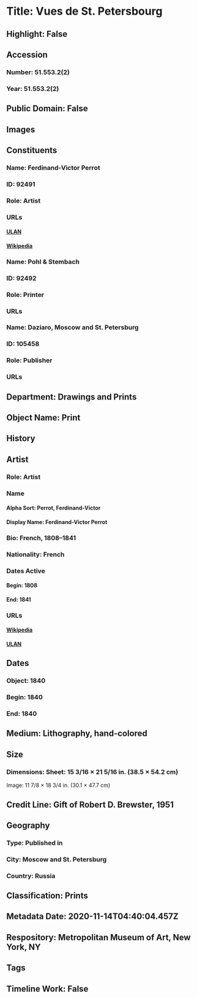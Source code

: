 # Title: Vues de St. Petersbourg
## Highlight: False
## Accession
### Number: 51.553.2(2)
### Year: 51.553.2(2)
## Public Domain: False
## Images
## Constituents
### Name: Ferdinand-Victor Perrot
### ID: 92491
### Role: Artist
### URLs
#### [ULAN](http://vocab.getty.edu/page/ulan/500027586)
#### [Wikipedia](https://www.wikidata.org/wiki/Q3068638)
### Name: Pohl &amp; Stembach
### ID: 92492
### Role: Printer
### URLs
### Name: Daziaro, Moscow and St. Petersburg
### ID: 105458
### Role: Publisher
### URLs
## Department: Drawings and Prints
## Object Name: Print
## History
## Artist
### Role: Artist
### Name
#### Alpha Sort: Perrot, Ferdinand-Victor
#### Display Name: Ferdinand-Victor Perrot
### Bio: French, 1808–1841
### Nationality: French
### Dates Active
#### Begin: 1808
#### End: 1841
### URLs
#### [Wikipedia](https://www.wikidata.org/wiki/Q3068638)
#### [ULAN](http://vocab.getty.edu/page/ulan/500027586)
## Dates
### Object: 1840
### Begin: 1840
### End: 1840
## Medium: Lithography, hand-colored
## Size
### Dimensions: Sheet: 15 3/16 × 21 5/16 in. (38.5 × 54.2 cm)
Image: 11 7/8 × 18 3/4 in. (30.1 × 47.7 cm)
## Credit Line: Gift of Robert D. Brewster, 1951
## Geography
### Type: Published in
### City: Moscow and St. Petersburg
### Country: Russia
## Classification: Prints
## Metadata Date: 2020-11-14T04:40:04.457Z
## Respository: Metropolitan Museum of Art, New York, NY
## Tags
## Timeline Work: False